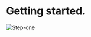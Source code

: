 # Getting started.
![Step-one](https://github.com/user-attachments/assets/601afaf8-58e8-4037-8bc9-56f01cbae7a2)

